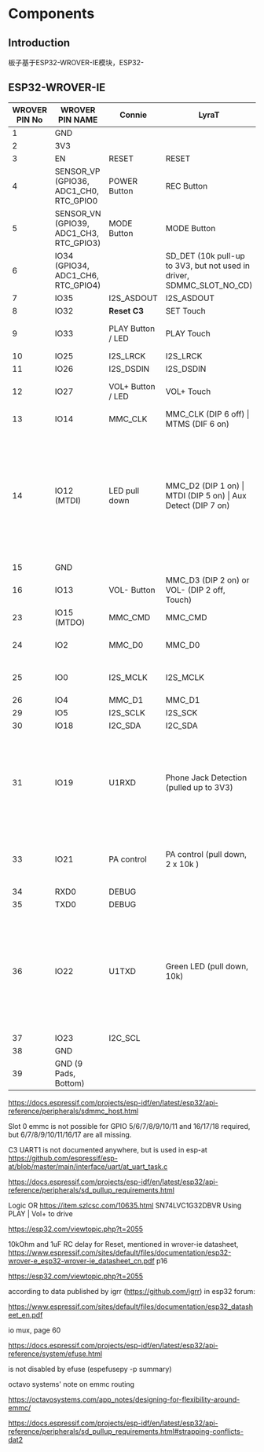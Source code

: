 # Components

## Introduction

板子基于ESP32-WROVER-IE模块，ESP32-











## ESP32-WROVER-IE

| WROVER PIN No | WROVER PIN NAME                         | Connie            | LyraT                                                        | Comment                                                      |
| ------------- | --------------------------------------- | ----------------- | ------------------------------------------------------------ | ------------------------------------------------------------ |
| 1             | GND                                     |                   |                                                              |                                                              |
| 2             | 3V3                                     |                   |                                                              |                                                              |
| 3             | EN                                      | RESET             | RESET                                                        |                                                              |
| 4             | SENSOR_VP (GPIO36, ADC1_CH0, RTC_GPIO0  | POWER Button      | REC Button                                                   | input only, RTC wakeup                                       |
| 5             | SENSOR_VN (GPIO39, ADC1_CH3, RTC_GPIO3) | MODE Button       | MODE Button                                                  | input only                                                   |
| 6             | IO34 (GPIO34, ADC1_CH6, RTC_GPIO4)      |                   | SD_DET (10k pull-up to 3V3, but not used in driver, SDMMC_SLOT_NO_CD) | input only                                                   |
| 7             | IO35                                    | I2S_ASDOUT        | I2S_ASDOUT                                                   |                                                              |
| 8             | IO32                                    | **Reset C3**      | SET Touch                                                    |                                                              |
| 9             | IO33                                    | PLAY Button / LED | PLAY Touch                                                   | On "power off", output low                                   |
| 10            | IO25                                    | I2S_LRCK          | I2S_LRCK                                                     |                                                              |
| 11            | IO26                                    | I2S_DSDIN         | I2S_DSDIN                                                    |                                                              |
| 12            | IO27                                    | VOL+ Button / LED | VOL+ Touch                                                   | on "power off", output low                                   |
| 13            | IO14                                    | MMC_CLK           | MMC_CLK (DIP 6 off) \| MTMS (DIF 6 on)                       |                                                              |
| 14            | IO12 (MTDI)                             | LED pull down     | MMC_D2 (DIP 1 on) \| MTDI (DIP 5 on) \| Aux Detect (DIP 7 on) | strapping pin, pull down for 3.3V VDD_SDIO, otherwise SDIO is 1.8V; to override this behavior and resolve the conflict, efuse must be written. |
| 15            | GND                                     |                   |                                                              |                                                              |
| 16            | IO13                                    | VOL- Button       | MMC_D3 (DIP 2 on) or VOL- (DIP 2 off, Touch)                 |                                                              |
| 23            | IO15 (MTDO)                             | MMC_CMD           | MMC_CMD                                                      |                                                              |
| 24            | IO2                                     | MMC_D0            | MMC_D0                                                       | PULL_DOWN for download boot                                  |
| 25            | IO0                                     | I2S_MCLK          | I2S_MCLK                                                     | PULL_DOWN for download boot                                  |
| 26            | IO4                                     | MMC_D1            | MMC_D1                                                       |                                                              |
| 29            | IO5                                     | I2S_SCLK          | I2S_SCK                                                      |                                                              |
| 30            | IO18                                    | I2C_SDA           | I2C_SDA                                                      |                                                              |
| 31            | IO19                                    | U1RXD             | Phone Jack Detection (pulled up to 3V3)                      | 1. defined by GPIO matrix (connect to C3 IO6, U1RXD, on EVT2)<br />2. weak pullup for maintaing voltage |
| 33            | IO21                                    | PA control        | PA control (pull down, 2 x 10k )                             | though different PA, should check voltage.                   |
| 34            | RXD0                                    | DEBUG             |                                                              |                                                              |
| 35            | TXD0                                    | DEBUG             |                                                              |                                                              |
| 36            | IO22                                    | U1TXD             | Green LED (pull down, 10k)                                   | 1. defined by GPIO matrix (connect to C3 IO7, U1TXD on EVT2)<br />2. weak pull-up for maintaining voltage and detecting board |
| 37            | IO23                                    | I2C_SCL           |                                                              |                                                              |
| 38            | GND                                     |                   |                                                              |                                                              |
| 39            | GND (9 Pads, Bottom)                    |                   |                                                              |                                                              |



https://docs.espressif.com/projects/esp-idf/en/latest/esp32/api-reference/peripherals/sdmmc_host.html

Slot 0 emmc is not possible for GPIO 5/6/7/8/9/10/11 and 16/17/18 required,  but 6/7/8/9/10/11/16/17 are all missing.

C3 UART1 is not documented anywhere, but is used in esp-at https://github.com/espressif/esp-at/blob/master/main/interface/uart/at_uart_task.c

https://docs.espressif.com/projects/esp-idf/en/latest/esp32/api-reference/peripherals/sd_pullup_requirements.html



Logic OR https://item.szlcsc.com/10635.html SN74LVC1G32DBVR Using PLAY | Vol+ to drive 



https://esp32.com/viewtopic.php?t=2055



10kOhm and 1uF RC delay for Reset, mentioned in wrover-ie datasheet, https://www.espressif.com/sites/default/files/documentation/esp32-wrover-e_esp32-wrover-ie_datasheet_cn.pdf p16



https://esp32.com/viewtopic.php?t=2055

according to data published by igrr (https://github.com/igrr) in esp32 forum:



https://www.espressif.com/sites/default/files/documentation/esp32_datasheet_en.pdf

io mux, page 60





https://docs.espressif.com/projects/esp-idf/en/latest/esp32/api-reference/system/efuse.html

is not disabled by efuse (espefusepy -p summary)



octavo systems' note on emmc routing

https://octavosystems.com/app_notes/designing-for-flexibility-around-emmc/



https://docs.espressif.com/projects/esp-idf/en/latest/esp32/api-reference/peripherals/sd_pullup_requirements.html#strapping-conflicts-dat2
